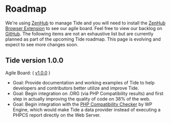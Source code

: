 # Roadmap

We're using [ZenHub](https://www.zenhub.com/) to manage Tide and you will need to install the [ZenHub Browser Extension](https://www.zenhub.com/extension) to see our agile board. Feel free to view our backlog on [GitHub](https://github.com/wptide/wptide.org/projects). The following items are not an exhaustive list but are currently planned as part of the upcoming Tide roadmap. This page is evolving and expect to see more changes soon.

##  Tide version 1.0.0

Agile Board: ( [v1.0.0](https://github.com/wptide/wptide.org/projects) )

* Goal: Provide documentation and working examples of Tide to help developers and contributors better utilize and improve Tide.
* Goal: Begin integration on .ORG (via PHP Compatibility results) and first step in actually improving the quality of code on 38% of the web.
* Goal: Begin integration with the [PHP Compatibility Checker](https://wordpress.org/plugins/php-compatibility-checker/) by WP Engine, which would make Tide a data provider instead of executing a PHPCS report directly on the Web Server.
